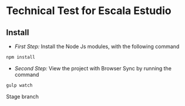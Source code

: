 # Technical Test for Escala Estudio

## Install

* *First Step:* Install the Node Js modules, with the following command

```bash
npm install
```

* *Second Step:* View the project with Browser Sync by running the command

```bash
gulp watch
```

Stage branch